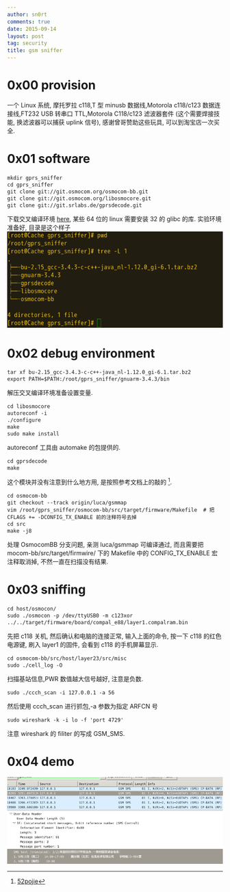```yaml
---
author: sn0rt
comments: true
date: 2015-09-14
layout: post
tag: security
title: gsm sniffer
---
```


# 0x00 provision

一个 Linux 系统, 摩托罗拉 c118,T 型 minusb 数据线,Motorola c118/c123 数据连接线,FT232 USB 转串口 TTL,Motorola C118/c123 滤波器套件 (这个需要焊接技能, 换滤波器可以捕获 uplink 信号), 感谢曾哥赞助这些玩具, 可以到淘宝店一次买全.

# 0x01 software

```shell
mkdir gprs_sniffer
cd gprs_sniffer
git clone git://git.osmocom.org/osmocom-bb.git
git clone git://git.osmocom.org/libosmocore.git
git clone git://git.srlabs.de/gprsdecode.git
```
下载交叉编译环境 [here](http://pan.baidu.com/share/link?shareid=739532605&uk=2955852660), 某些 64 位的 linux 需要安装 32 的 glibc 的库.
实验环境准备好, 目录是这个样子
![dir](/media/pic/GSM/file_ready.png)

# 0x02 debug environment

```shell
tar xf bu-2.15_gcc-3.4.3-c-c++-java_nl-1.12.0_gi-6.1.tar.bz2
export PATH=$PATH:/root/gprs_sniffer/gnuarm-3.4.3/bin
```
解压交叉编译环境准备设置变量.

```shell
cd libosmocore
autoreconf -i
./configure
make
sudo make install
```
autoreconf 工具由 automake 的包提供的.

```shell
cd gprsdecode
make
```
这个模块并没有注意到什么地方用, 是按照参考文档上的敲的 [^52].

```shell
cd osmocom-bb
git checkout --track origin/luca/gsmmap
vim /root/gprs_sniffer/osmocom-bb/src/target/firmware/Makefile 	# 把 CFLAGS += -DCONFIG_TX_ENABLE 前的注释符号去掉
cd src
make -j8
```

处理 OsmocomBB 分支问题, 亲测 luca/gsmmap 可编译通过, 而且需要把 mocom-bb/src/target/firmwire/ 下的 Makefile 中的 CONFIG_TX_ENABLE 宏注释取消掉, 不然一直在扫描没有结果.

# 0x03 sniffing

```shell
cd host/osmocon/
sudo ./osmocon -p /dev/ttyUSB0 -m c123xor ../../target/firmware/board/compal_e88/layer1.compalram.bin
```
先把 c118 关机, 然后确认和电脑的连接正常, 输入上面的命令, 按一下 c118 的红色电源键, 刷入 layer1 的固件, 会看到 c118 的手机屏幕显示.

```shell
cd osmocom-bb/src/host/layer23/src/misc
sudo ./cell_log -O
```
扫描基站信息,PWR 数值越大信号越好, 注意是负数.

```shell
sudo ./ccch_scan -i 127.0.0.1 -a 56
```
然后使用 ccch_scan 进行抓包,-a 参数为指定 ARFCN 号

```shell
sudo wireshark -k -i lo -f 'port 4729'
```
注意 wireshark 的 filiter 的写成 GSM_SMS.

# 0x04 demo

![sms](/media/pic/GSM/gsm.png)

[^52]: [52pojie](http://www.52pojie.cn/thread-315571-1-1.html)

